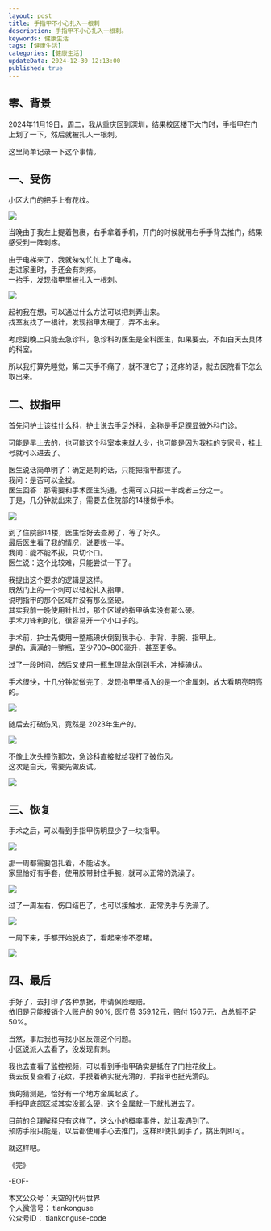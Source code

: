 ```yaml
---
layout: post  
title: 手指甲不小心扎入一根刺  
description: 手指甲不小心扎入一根刺。  
keywords: 健康生活  
tags: [健康生活]  
categories: [健康生活]  
updateData: 2024-12-30 12:13:00  
published: true  
---
```



## 零、背景  


2024年11月19日，周二，我从重庆回到深圳，结果校区楼下大门时，手指甲在门上划了一下，然后就被扎人一根刺。  


这里简单记录一下这个事情。  


## 一、受伤  


小区大门的把手上有花纹。  


![](https://res2024.tiankonguse.com/images/2024/12/30/002.png) 


当晚由于我左上提着包裹，右手拿着手机，开门的时候就用右手手背去推门，结果感受到一阵刺疼。  


由于电梯来了，我就匆匆忙忙上了电梯。  
走进家里时，手还会有刺疼。  
一抬手，发现指甲里被扎入一根刺。  


![](https://res2024.tiankonguse.com/images/2024/12/30/001.png) 


起初我在想，可以通过什么方法可以把刺弄出来。  
找室友找了一根针，发现指甲太硬了，弄不出来。  


考虑到晚上只能去急诊科，急诊科的医生是全科医生，如果要去，不如白天去具体的科室。  


所以我打算先睡觉，第二天手不痛了，就不理它了；还疼的话，就去医院看下怎么取出来。  


## 二、拔指甲  


首先问护士该挂什么科，护士说去手足外科，全称是手足踝显微外科门诊。  


可能是早上去的，也可能这个科室本来就人少，也可能是因为我挂的专家号，挂上号就可以进去了。  


医生说话简单明了：确定是刺的话，只能把指甲都拔了。  
我问：是否可以全拔。  
医生回答：那需要和手术医生沟通，也需可以只拔一半或者三分之一。  
于是，几分钟就出来了，需要去住院部的14楼做手术。  


![](https://res2024.tiankonguse.com/images/2024/12/30/003.png) 



到了住院部14楼，医生恰好去查房了，等了好久。  
最后医生看了我的情况，说要拔一半。  
我问：能不能不拔，只切个口。  
医生说：这个比较难，只能尝试一下了。  


我提出这个要求的逻辑是这样。  
既然门上的一个刺可以轻松扎入指甲。  
说明指甲的那个区域并没有那么坚硬。  
其实我前一晚使用针扎过，那个区域的指甲确实没有那么硬。  
手术刀锋利的化，很容易开一个小口子的。  


手术前，护士先使用一整瓶碘伏倒到我手心、手背、手腕、指甲上。  
是的，满满的一整瓶，至少700~800毫升，甚至更多。  


过了一段时间，然后又使用一瓶生理盐水倒到手术，冲掉碘伏。  


手术很快，十几分钟就做完了，发现指甲里插入的是一个金属刺，放大看明亮明亮的。  


![](https://res2024.tiankonguse.com/images/2024/12/30/004.png) 



随后去打破伤风，竟然是 2023年生产的。  



![](https://res2024.tiankonguse.com/images/2024/12/30/005.png) 



不像上次头撞伤那次，急诊科直接就给我打了破伤风。  
这次是白天，需要先做皮试。  



![](https://res2024.tiankonguse.com/images/2024/12/30/006.png) 



## 三、恢复  



手术之后，可以看到手指甲伤明显少了一块指甲。  



![](https://res2024.tiankonguse.com/images/2024/12/30/007.png) 



那一周都需要包扎着，不能沾水。  
家里恰好有手套，使用胶带封住手腕，就可以正常的洗澡了。  



![](https://res2024.tiankonguse.com/images/2024/12/30/008.png) 



过了一周左右，伤口结巴了，也可以接触水，正常洗手与洗澡了。  



![](https://res2024.tiankonguse.com/images/2024/12/30/009.png) 



一周下来，手都开始脱皮了，看起来惨不忍睹。  


![](https://res2024.tiankonguse.com/images/2024/12/30/010.png) 



## 四、最后  


手好了，去打印了各种票据，申请保险理赔。  
依旧是只能报销个人账户的 90%, 医疗费 359.12元，赔付 156.7元，占总额不足 50%。  


当然，事后我也有找小区反馈这个问题。  
小区说派人去看了，没发现有刺。  


我也去查看了监控视频，可以看到手指甲确实是抵在了门柱花纹上。  
我去反复查看了花纹，手摸着确实挺光滑的，手指甲也挺光滑的。  


我的猜测是，恰好有一个地方金属起皮了。  
手指甲底部区域其实没那么硬，这个金属就一下就扎进去了。  


目前的合理解释只有这样了，这么小的概率事件，就让我遇到了。  
预防手段只能是，以后都使用手心去推门，这样即使扎到手了，挑出刺即可。  



就这样吧。  


《完》  


-EOF-  

本文公众号：天空的代码世界  
个人微信号： tiankonguse  
公众号ID： tiankonguse-code  
  